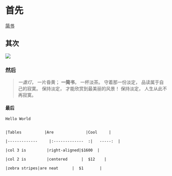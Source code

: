 # 首先

 [简书](www.jianshu.com)

## 其次

![](http://upload-images.jianshu.io/upload_images/259-0ad0d0bfc1c608b6.jpg?imageMogr2/auto-orient/strip%7CimageView2/2/w/1240)
### 然后

> *一盏灯*， 一片昏黄； **一简书**， 一杯淡茶。 守着那一份淡定， 品读属于自己的寂寞。 保持淡定， 才能欣赏到最美丽的风景！ 保持淡定， 人生从此不再寂寞。

#### 最后

`Hello World`

```

|Tables          |Are              |Cool     |

|-------------     |:-------------  :|   -----:  |

|col 3 is         |right-aligned|$1600  |

|col 2 is         |centered      |  $12    |

|zebra stripes|are neat      |  $1       |

```